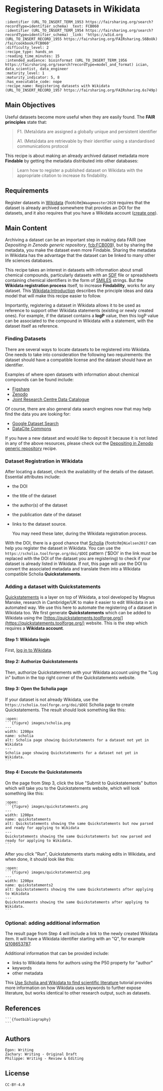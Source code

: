 # Registering Datasets in Wikidata

 ````{panels_fairplus}
:identifier (URL_TO_INSERT_TERM_1953 https://fairsharing.org/search?recordType=identifier_schema) _text: FCB060
:identifier (URL_TO_INSERT_TERM_1954 https://fairsharing.org/search?recordType=identifier_schema) _link: 'https://w3id.org (URL_TO_INSERT_RECORD_1955 https://fairsharing.org/FAIRsharing.S6BoUk) /faircookbook/FCB060'
:difficulty_level: 2
:recipe_type: hands_on
:reading_time_minutes: 15
:intended_audience: bioinformat (URL_TO_INSERT_TERM_1956 https://fairsharing.org/search?recordType=model_and_format) ician, data_scientist, data_engineer
:maturity_level: 1
:maturity_indicator: 5, 8
:has_executable_code: nope
:recipe_name: Registering datasets with Wikidata (URL_TO_INSERT_RECORD_1957 https://fairsharing.org/FAIRsharing.6s749p)  
```` 

[comment]: <> ("UCnn.x Registering a dataset in Wikidata.")


## Main Objectives

Useful datasets become more useful when they are easily found. The **FAIR principles** state that: 

> F1. (Meta)data are assigned a globally unique and persistent identifier
> 
> A1. (Meta)data are retrievable by their identifier using a standardised communications protocol 

This recipe is about making an already archived dataset metadata more **Findable** by getting the metadata distributed into other databases:

> Learn how to register a published dataset on Wikidata with the appropriate citation to increase its findability.



## Requirements

Register datasets in [Wikidata](https://www.wikidata.org/) {footcite}`Waagmeester2020` requires that the dataset is already archived somewhere that provides
an DOI for the datasets, and it also requires that you have a Wikidata account ([create one](https://www.wikidata.org/wiki/Special:CreateAccount)).



## Main Content

Archiving a dataset can be an important step in making data FAIR (see *Depositing in Zenodo generic repository*, [fcb:FCB009](https://w3id.org/faircookbook/FCB009)),
but by sharing the metadata, you make the dataset even more Findable. Sharing the metadata in Wikidata has the advantage that the dataset can
be linked to many other life sciences databases.

This recipe takes an interest in datasets with information about small chemical compounds, particularly datasets with an [SDF](https://fairsharing.org/FAIRsharing.ew26v7)
file or spreadsheets containing chemical identifiers in the form of [SMILES](https://fairsharing.org/FAIRsharing.qv4b3c) strings.
But the **Wikidata registration process** itself, to increase **Findability**, works for any dataset.
This [Wikidata:Introduction](https://www.wikidata.org/wiki/Wikidata:Introduction) describes the principle ideas and data model that will make this
recipe easier to follow.

Importantly, registering a dataset in Wikidata allows it to be used as reference to support other Wikidata statements (existing or newly created ones).
For example, if the dataset contains a **logP** value,
then this logP value can be associated to the compound in Wikidata with a statement, with the dataset itself as reference.
<!-- TODO: add screenshot of example -->

### Finding Datasets

There are several ways to locate datasets to be registered into Wikidata. One needs to take into consideration the following two requirements:
the dataset should have a compatible license and the dataset should have an identifier.

Examples of where open datasets with information about chemical compounds can be found include:

* [Figshare](https://figshare.com/)
* [Zenodo](https://zenodo.org/)
* [Joint Research Centre Data Catalogue](https://data.jrc.ec.europa.eu/dataset)

Of course, there are also general data search engines now that may help find the data you are looking for:

* [Google Dataset Search](https://datasetsearch.research.google.com/)
* [DataCite Commons](https://commons.datacite.org/)

If you have a new dataset and would like to deposit it because it is not listed in any of the above resources,
please check out the [Depositing in Zenodo generic repository](https://w3id.org/faircookbook/FCB009) recipe.

<!--
TODO: add below statement when that recipe is included too:

For details related to finding datasets and determining the correct licenses, please refer to Finding Compounds. 
-->

### Dataset Registration in Wikidata

After locating a dataset, check the availability of the details of the dataset. Essential attributes include:

* the DOI
* the title of the dataset
* the author(s) of the dataset
* the publication date of the dataset
* links to the dataset source.

  You may need these later, during the Wikidata registration process.

With the DOI, there is a good chance that [Scholia](https://scholia.toolforge.org/) {footcite}`Nielsen2017` can help you register the dataset in Wikidata.
You can use the `https://scholia.toolforge.org/doi/$DOI` pattern ('$DOI' in the link must be replaced with the
DOI of the dataset you are registering) to check if your dataset is already listed in
Wikidata.
If not, this page will use the DOI to convert the associated metadata and translate them into a Wikidata compatible Scholia **Quickstatements**.

### Adding a dataset with Quickstatements

[Quickstatements](https://quickstatements.toolforge.org/) is a layer on top of Wikidata, a tool developed by Magnus Manske, research in Cambridge/UK to
make it easier to edit Wikidata in an automated way. We use this here to automate the registering of
a dataset in Wikidata too. We first generate **Quickstatements** which
can be added to Wikidata using
the [https://quickstatements.toolforge.org/](https://quickstatements.toolforge.org/) website.
This is the step which requires a **Wikidata account**.

#### Step 1: Wikidata login

First, [log in to Wikidata](https://www.wikidata.org/w/index.php?title=Special:UserLogin&returnto=Wikidata%3AMain+Page).

#### Step 2: Authorize Quickstatements

Then, authorize Quickstatements with your Wikidata account using the "Log in" button
in the top right corner of the Quickstatements website.

#### Step 3: Open the Scholia page

If your dataset is not already Wikidata, use the `https://scholia.toolforge.org/doi/$DOI` Scholia
page to create Quickstatements. The result should look something like this:

````{dropdown}
:open:
```{figure} images/scholia.png
---
width: 1200px
name: scholia
alt: Scholia page showing Quickstatements for a dataset not yet in Wikidata
---
Scholia page showing Quickstatements for a dataset not yet in Wikidata.
```
````

#### Step 4: Execute the Quickstatements

On the page from Step 3, click the blue "Submit to Quickstatements" button which will take you to the
Quickstatements website, which will look something like this:

````{dropdown}
:open:
```{figure} images/quickstatements.png
---
width: 1200px
name: quickstatements
alt: Quickstatements showing the same Quickstatements but now parsed and ready for applying to Wikidata
---
Quickstatements showing the same Quickstatements but now parsed and ready for applying to Wikidata.
```
````

After you click "Run", Quickstatements starts making edits in Wikidata, and when done, it should look
like this:

````{dropdown}
:open:
```{figure} images/quickstatements2.png
---
width: 1200px
name: quickstatements2
alt: Quickstatements showing the same Quickstatements after applying to Wikidata
---
Quickstatements showing the same Quickstatements after applying to Wikidata.
```
````

### Optional: adding additional information

The result page from Step 4 will include a link to the newly created Wikidata item. It will have
a Wikidata identifier starting with an "Q", for example [Q108653787](https://www.wikidata.org/wiki/Q108653787).

Additional information that can be provided include:

* links to Wikidata items for authors using the P50 property for "author"
* keywords
* other metadata

This [Use Scholia and Wikidata to find scientific literature](https://laurendupuis.github.io/Scholia_tutorial/)
tutorial provides more information on how Wikidata uses keywords to further expose literature,
but works identical to other research output, such as datasets.

## References
````{dropdown} **References**
```{footbibliography}
```
````


## Authors

````{authors_fairplus}
Egon: Writing
Zachary: Writing - Original Draft
Philippe: Writing - Review & Editing
````


## License

````{license_fairplus}
CC-BY-4.0
````
